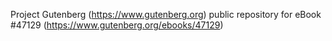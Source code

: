 Project Gutenberg (https://www.gutenberg.org) public repository for eBook #47129 (https://www.gutenberg.org/ebooks/47129)
